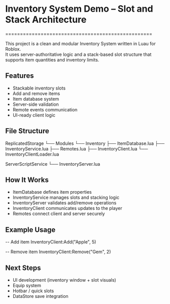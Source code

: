 # Inventory System Demo – Slot and Stack Architecture
==================================================

This project is a clean and modular Inventory System written in Luau for Roblox.  
It uses server-authoritative logic and a stack-based slot structure that supports item quantities and inventory limits.

Features
--------
- Stackable inventory slots
- Add and remove items
- Item database system
- Server-side validation
- Remote events communication
- UI-ready client logic

File Structure
--------------
ReplicatedStorage
└── Modules
    └── Inventory
        ├── ItemDatabase.lua
        ├── InventoryService.lua
        ├── Remotes.lua
        ├── InventoryClient.lua
        └── InventoryClientLoader.lua

ServerScriptService
└── InventoryServer.lua

How It Works
------------
- ItemDatabase defines item properties
- InventoryService manages slots and stacking logic
- InventoryServer validates add/remove operations
- InventoryClient communicates updates to the player
- Remotes connect client and server securely

Example Usage
-------------
-- Add item
InventoryClient:Add("Apple", 5)

-- Remove item
InventoryClient:Remove("Gem", 2)

Next Steps
----------
- UI development (inventory window + slot visuals)
- Equip system
- Hotbar / quick slots
- DataStore save integration
